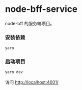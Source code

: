 # node-bff-service

node-bff 的服务端项目。

### 安装依赖
```bash
yarn
```

### 启动项目
```bash
yarn dev
```
访问 [http://localhost:4001/](http://localhost:4001/)

